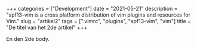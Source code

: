 +++
categories = ["Development"]
date = "2021-05-21"
description = "spf13-vim is a cross platform distribution of vim plugins and resources for Vim."
slug = "artikel2"
tags = [".vimrc", "plugins", "spf13-vim", "vim"]
title = "De titel van het 2de artikel"
+++

En den 2de body.